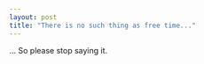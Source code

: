 ```yaml
---
layout: post
title: "There is no such thing as free time..."
---
```


... So please stop saying it.
